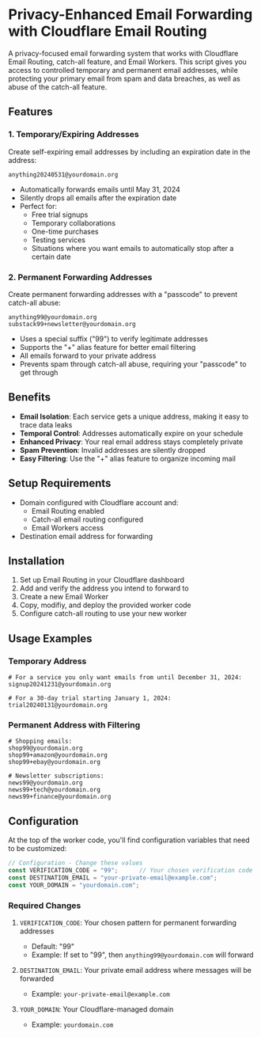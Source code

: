 # Privacy-Enhanced Email Forwarding with Cloudflare Email Routing

A privacy-focused email forwarding system that works with Cloudflare Email Routing, catch-all feature, and Email Workers. This script gives you access to controlled temporary and permanent email addresses, while protecting your primary email from spam and data breaches, as well as abuse of the catch-all feature.

## Features

### 1. Temporary/Expiring Addresses

Create self-expiring email addresses by including an expiration date in the address:

```
anything20240531@yourdomain.org
```

- Automatically forwards emails until May 31, 2024
- Silently drops all emails after the expiration date
- Perfect for:
  - Free trial signups
  - Temporary collaborations
  - One-time purchases
  - Testing services
  - Situations where you want emails to automatically stop after a certain date

### 2. Permanent Forwarding Addresses

Create permanent forwarding addresses with a "passcode" to prevent catch-all abuse:

```
anything99@yourdomain.org
substack99+newsletter@yourdomain.org
```

- Uses a special suffix ("99") to verify legitimate addresses
- Supports the "+" alias feature for better email filtering
- All emails forward to your private address
- Prevents spam through catch-all abuse, requiring your "passcode" to get through

## Benefits

- **Email Isolation**: Each service gets a unique address, making it easy to trace data leaks
- **Temporal Control**: Addresses automatically expire on your schedule
- **Enhanced Privacy**: Your real email address stays completely private
- **Spam Prevention**: Invalid addresses are silently dropped
- **Easy Filtering**: Use the "+" alias feature to organize incoming mail

## Setup Requirements

- Domain configured with Cloudflare account and:
  - Email Routing enabled
  - Catch-all email routing configured
  - Email Workers access
- Destination email address for forwarding

## Installation

1. Set up Email Routing in your Cloudflare dashboard
2. Add and verify the address you intend to forward to
3. Create a new Email Worker
4. Copy, modifiy, and deploy the provided worker code
5. Configure catch-all routing to use your new worker

## Usage Examples

### Temporary Address
```
# For a service you only want emails from until December 31, 2024:
signup20241231@yourdomain.org

# For a 30-day trial starting January 1, 2024:
trial20240131@yourdomain.org
```

### Permanent Address with Filtering
```
# Shopping emails:
shop99@yourdomain.org
shop99+amazon@yourdomain.org
shop99+ebay@yourdomain.org

# Newsletter subscriptions:
news99@yourdomain.org
news99+tech@yourdomain.org
news99+finance@yourdomain.org
```

## Configuration

At the top of the worker code, you'll find configuration variables that need to be customized:

```javascript
// Configuration - Change these values
const VERIFICATION_CODE = "99";      // Your chosen verification code
const DESTINATION_EMAIL = "your-private-email@example.com";
const YOUR_DOMAIN = "yourdomain.com";
```

### Required Changes

1. `VERIFICATION_CODE`: Your chosen pattern for permanent forwarding addresses
   - Default: "99"
   - Example: If set to "99", then `anything99@yourdomain.com` will forward

2. `DESTINATION_EMAIL`: Your private email address where messages will be forwarded
   - Example: `your-private-email@example.com`

3. `YOUR_DOMAIN`: Your Cloudflare-managed domain
   - Example: `yourdomain.com`
